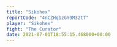 ```yaml
---
title: "Sikohex"
reportCode: "4nCZHq1zGY9M32tT"
player: "Sikohex"
fight: "The Curator"
date: 2021-07-01T18:55:15.468000+00:00
---
```

